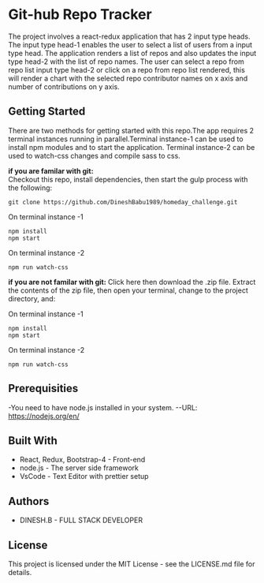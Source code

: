 # Git-hub Repo Tracker

The project involves a react-redux application that has 2 input type heads. The input type head-1 enables the user to select a list of users from a input type head. The application renders a list of repos and also updates the input type head-2 with the list of repo names. The user can select a repo from repo list input type head-2 or click on a repo from repo list rendered, this will render a chart with the selected repo contributor names on x axis and number of contributions on y axis.

## Getting Started

There are two methods for getting started with this repo.The app requires 2 terminal instances running in parallel.Terminal instance-1 can be used to install npm modules and to start the application. Terminal instance-2 can be used to watch-css changes and compile sass to css.

**if you are familar with git:**  
Checkout this repo, install dependencies, then start the gulp process with the following:

```
git clone https://github.com/DineshBabu1989/homeday_challenge.git
```

On terminal instance -1

```
npm install
npm start
```

On terminal instance -2

```
npm run watch-css
```

**if you are not familar with git:**
Click here then download the .zip file. Extract the contents of the zip file, then open your terminal,
change to the project directory, and:

On terminal instance -1

```
npm install
npm start
```

On terminal instance -2

```
npm run watch-css
```

## Prerequisities

-You need to have node.js installed in your system.
--URL: https://nodejs.org/en/

## Built With

- React, Redux, Bootstrap-4 - Front-end
- node.js - The server side framework
- VsCode - Text Editor with prettier setup

## Authors

- DINESH.B - FULL STACK DEVELOPER

## License

This project is licensed under the MIT License - see the LICENSE.md file for details.

```

```
